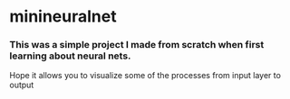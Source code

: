 # minineuralnet

### This was a simple project I made from scratch when first learning about neural nets.
Hope it allows you to visualize some of the processes from input layer to output
